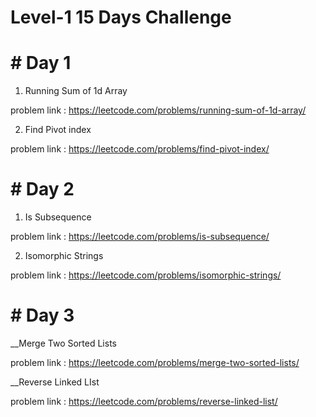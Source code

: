 # Level-1   15 Days Challenge

# # Day 1

1. Running Sum of 1d Array

  problem link : https://leetcode.com/problems/running-sum-of-1d-array/

2. Find Pivot index

  problem link : https://leetcode.com/problems/find-pivot-index/

# # Day 2

1. Is Subsequence

  problem link : https://leetcode.com/problems/is-subsequence/

2. Isomorphic Strings

  problem link : https://leetcode.com/problems/isomorphic-strings/
  
# #  Day 3
__Merge Two Sorted Lists
 
 problem link : https://leetcode.com/problems/merge-two-sorted-lists/
 
 __Reverse Linked LIst
 
 problem link : https://leetcode.com/problems/reverse-linked-list/
